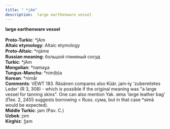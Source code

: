 ```yaml
---
title: " *jAm"
description:  large earthenware vessel
---
```

<strong> large earthenware vessel</strong><br><br>
<strong>Proto-Turkic</strong>:  *jAm<br>
<strong>Altaic etymology</strong>:  Altaic etymology<br>
<strong> Proto-Altaic</strong>:  *ni̯áme<br>
<strong>Russian meaning</strong>:  большой глиняный сосуд<br>
<strong>Turkic</strong>:  *jAm<br>
<strong>Mongolian</strong>:  *namaɣa<br>
<strong>Tungus-Manchu</strong>:  *nim(b)a<br>
<strong>Korean</strong>:  *nìmắr<br>
<strong>Comments</strong>:  VEWT 183. Räsänen compares also Küär. jam-ɨɣ 'zubereitetes Leder' (R 3, 308) - which is possible if the original meaning was "a large vessel for tanning skins". One can also mention Yak. sɨma 'large leather bag' (Пек. 2, 2455 suggests borrowing < Russ. сума, but in that case *sɨmā would be expected).<br>
<strong>Middle Turkic</strong>:  jam (Pav. C.)<br>
<strong>Uzbek</strong>:  jɔm<br>
<strong>Kirghiz</strong>:  ǯam<br>


